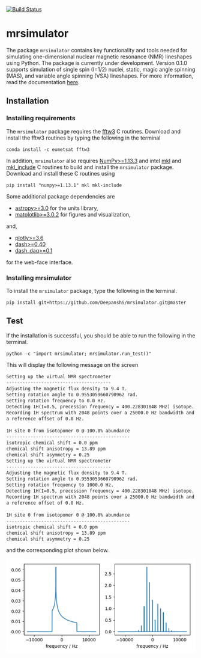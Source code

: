 
[![Build Status](https://travis-ci.org/DeepanshS/mrsimulator.svg?branch=master)](https://travis-ci.org/DeepanshS/mrsimulator)

# mrsimulator

The package ``mrsimulator`` contains key functionality and tools needed for
simulating one-dimensional nuclear magnetic resonance (NMR) lineshapes using
Python. The package is currently under development. Version 0.1.0 supports
simulation of single spin \(I=1/2\) nuclei, static,
magic angle spinning (MAS), and variable angle spinning (VSA) lineshapes.
For more information, read the documentation [here](https://deepanshs.github.io/mrsimulator/).

## Installation

### Installing requirements

The `mrsimulator` package requires the [fftw3](https://anaconda.org/eumetsat/fftw3)
C routines. Download and install the fftw3 routines by typing the following
in the terminal

    conda install -c eumetsat fftw3

In addition, ``mrsimulator`` also requires [NumPy>=1.13.3](http://www.numpy.org)
and intel [mkl](https://pypi.org/project/mkl/) and
[mkl_include](https://pypi.org/project/mkl-include) C routines to build and
install the `mrsimulator` package. Download and install these C routines using

    pip install "numpy>=1.13.1" mkl mkl-include

Some additional package dependencies are

- [astropy>=3.0](https://www.astropy.org) for the units library,
- [matplotlib>=3.0.2](https://matplotlib.org) for figures and visualization,

and,

- [plotly>=3.6](https://plot.ly/python/)
- [dash>=0.40](https://pypi.org/project/dash/)
- [dash_daq>=0.1](https://pypi.org/project/dash-daq/)

for the web-face interface.

### Installing mrsimulator

To install the ``mrsimulator`` package, type the following
in the terminal.

    pip install git+https://github.com/DeepanshS/mrsimulator.git@master

## Test

If the installation is successful, you should be able to run the following
in the terminal.

    python -c "import mrsimulator; mrsimulator.run_test()"

This will display the following message on the screen

    Setting up the virtual NMR spectrometer
    ---------------------------------------
    Adjusting the magnetic flux density to 9.4 T.
    Setting rotation angle to 0.9553059660790962 rad.
    Setting rotation frequency to 0.0 Hz.
    Detecting 1H(I=0.5, precession frequency = 400.228301848 MHz) isotope.
    Recording 1H spectrum with 2048 points over a 25000.0 Hz bandwidth and a reference offset of 0.0 Hz.

    1H site 0 from isotopomer 0 @ 100.0% abundance
    ----------------------------------------------
    isotropic chemical shift = 0.0 ppm
    chemical shift anisotropy = 13.89 ppm
    chemical shift asymmetry = 0.25
    Setting up the virtual NMR spectrometer
    ---------------------------------------
    Adjusting the magnetic flux density to 9.4 T.
    Setting rotation angle to 0.9553059660790962 rad.
    Setting rotation frequency to 1000.0 Hz.
    Detecting 1H(I=0.5, precession frequency = 400.228301848 MHz) isotope.
    Recording 1H spectrum with 2048 points over a 25000.0 Hz bandwidth and a reference offset of 0.0 Hz.

    1H site 0 from isotopomer 0 @ 100.0% abundance
    ----------------------------------------------
    isotropic chemical shift = 0.0 ppm
    chemical shift anisotropy = 13.89 ppm
    chemical shift asymmetry = 0.25

and the corresponding plot shown below.

![alt text](https://raw.githubusercontent.com/DeepanshS/mrsimulator/gh-pages/_static/test_output.png)
